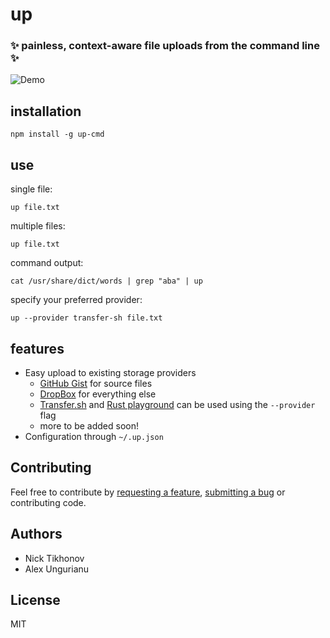 up
=========================
### ✨ painless, context-aware file uploads from the command line ✨

![Demo](http://nt34.host.cs.st-andrews.ac.uk/up.mov.gif)

## installation

```
npm install -g up-cmd
```

## use

single file:

```
up file.txt
```

multiple files:

```
up file.txt
```

command output:

```
cat /usr/share/dict/words | grep "aba" | up
```


specify your preferred provider:
```
up --provider transfer-sh file.txt
```

## features

* Easy upload to existing storage providers
  * [GitHub Gist](http://gist.github.com) for source files
  * [DropBox](http://dropbox.com) for everything else
  * [Transfer.sh](https://transfer.sh/) and [Rust playground](https://play.rust-lang.org/) can be used using the `--provider` flag
  * more to be added soon!
* Configuration through `~/.up.json`

## Contributing

Feel free to contribute by [requesting a feature](https://github.com/NickTikhonov/up/issues/new), [submitting a bug](https://github.com/NickTikhonov/up/issues/new) or contributing code.

## Authors

* Nick Tikhonov
* Alex Ungurianu

## License

MIT
